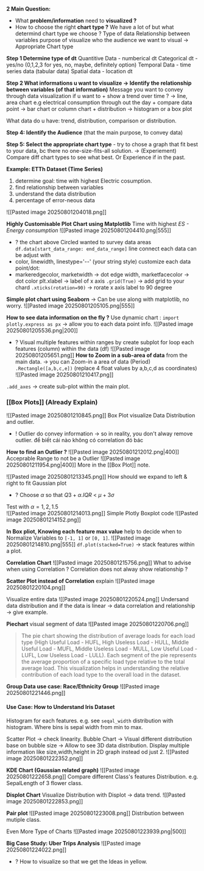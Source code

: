 **2 Main Question:** 
+ What **problem/information** need to **visualized ?** 
+ How to choose the right **chart type ?** 
	We have a lot of but what determind chart type we choose ? 
		Type of data
		Relationship between variables
		purpose of visualize
		who the audience we want to visual
	-> Appropriate Chart type

**Step 1 Determine type of dt** 
Quantitive Data - numberical dt
Categorical dt - yes/no (0,1,2,3 for yes, no, maybe, definitely option)
Temporal Data - time series data (tabular data)
Spatial data - location dt


**Step 2 What informations u want to visualize -> Identify the relationship between variables (of that information)**
Message you want to convey through data visualization 
	if u want to
	+  show a trend over time ? -> line, area chart 
		e.g electrical consumption through out the day
	+ compare data point -> bar chart or column chart
	+ distribution -> histogram or a box plot
	  
What data do u have: trend, distribution, comparison or distribution.

**Step 4: Identify the Audience** (that the main purpose, to convey data)

**Step 5: Select the appropriate chart type** - 
try to chose a graph that fit best to your data, bc there no one-size-fits-all solution. 
-> (Experiement) Compare diff chart types to see what best. Or Experience if in the past.

**Example: ETTh Dataset (Time Series)**
1. determine goal: time with highest Electric cosumption.
2. find relationship between variables
3. understand the data distribution
4. percentage of error-neous data 

![[Pasted image 20250801204018.png]]

**Highly Customisable Plot Chart using Matplotlib** 
Time with highest *ES - Energy consumption*
![[Pasted image 20250801204410.png|555]]
+ ? the chart above Circled wanted to survey data areas
`df.data[start_data_range: end_data_range]`
line connect each data can be adjust with
+ color, linewidth, linestype='--' (your string style)
customize each data point/dot:
+ markeredgecolor, marketwidth -> dot edge width, marketfacecolor -> dot color
plt.xlabel -> label of x axis
`.grid(True)` -> add grid to your chard
`.xticks(rotation=90)` -> rorate x axis label to 90 degree

**Simple plot chart using Seaborn**
-> Can be use along with matplotlib, no worry.
![[Pasted image 20250801205105.png|555]]

**How to see data information on the fly ?**
Use dynamic chart : `import plotly.express as px` -> allow you to each data point info. 
![[Pasted image 20250801205536.png|200]]

+ ? Visual multiple features within ranges
by create subplot for loop each features (column) within the data (df)
![[Pasted image 20250801205651.png]]
**How to Zoom in a sub-area of data** from the main data. -> you can Zoom-in a area of data (Period) 
`.Rectangle([a,b,c,e])` (replace 4 float values by a,b,c,d as coordinates)
![[Pasted image 20250801210417.png]]

`.add_axes` -> create sub-plot within the main plot.

### [[Box Plots]] (Already Explain)
![[Pasted image 20250801210845.png]]
Box Plot visualize Data Distribution and outlier.
+ ! Outlier do convey information -> so in reality, you don't alway remove outlier. 
	để biết cái nào không có correlation đó bác

**How to find an Outlier ?**
![[Pasted image 20250801212012.png|400]]
Acceprable Range to not be a Outlier
![[Pasted image 20250801211954.png|400]]
More in the [[Box Plot]] note.

![[Pasted image 20250801213345.png]]
How should we expand to left & right to fit Gaussian plot
+ ? Choose $\alpha$ so that $Q3 + \alpha . IQR$ < $\mu + 3\sigma$ 

Test with $\alpha = 1,2,1.5$  
![[Pasted image 20250801214013.png]]
Simple Plotly Boxplot code
![[Pasted image 20250801214152.png]]

**In Box pliot, Knowing each feature max value** help to decide when to Normalize Variables to `[-1, 1]` or `[0, 1]`. 
![[Pasted image 20250801214810.png|555]]
`df.plot(stacked=True)` -> stack features within a plot.

**Correlation Chart**
![[Pasted image 20250801215756.png]]
What to advise when using Correlation ? Correlation does not alway show relationship ? 

**Scatter Plot instead of Correlation**
explain
![[Pasted image 20250801220104.png]]

Visualize entire data
![[Pasted image 20250801220524.png]]
Undersand data distribution and if the data is linear -> data correlation and relationship -> give example.

**Piechart**
visual segment of data
![[Pasted image 20250801220706.png]]
>The pie chart showing the distribution of average loads for each load type (High Useful Load - HUFL, High Useless Load - HULL, Middle Useful Load - MUFL, Middle Useless Load - MULL, Low Useful Load - LUFL, Low Useless Load - LULL). Each segment of the pie represents the average proportion of a specific load type relative to the total average load. This visualization helps in understanding the relative contribution of each load type to the overall load in the dataset.


**Group Data use case: Race/Ethnicity Group**
![[Pasted image 20250801221446.png]]

#### Use Case: How to Understand Iris Dataset
Histogram for each features. e.g. see `seqal_width` distribution with histogram. Where bins is sepal width from min to max. 

Scatter Plot -> check linearity.
Bubble Chart -> Visual different distribution base on bubble size -> Allow to see 3D data distribution. Display multiple information like size,width,height in 2D graph instead od just 2.
![[Pasted image 20250801222352.png]]


**KDE Chart (Gaussian related graph)**
![[Pasted image 20250801222658.png]]
Compare different Class's features Distribution. e.g. SepalLength of 3 flower class.

**Displot Chart**
Visualize Distribution with Displot -> data trend.
![[Pasted image 20250801222853.png]]

**Pair plot**
![[Pasted image 20250801223008.png]]
Distribution between mutiple class. 

Even More Type of Charts
![[Pasted image 20250801223939.png|500]]

**Big Case Study: Uber Trips Analysis** 
![[Pasted image 20250801224022.png]]
+ ? How to visualize so that we get the Ideas in yellow.